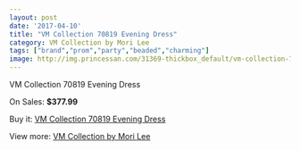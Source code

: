 ```yaml
---
layout: post
date: '2017-04-10'
title: "VM Collection 70819 Evening Dress"
category: VM Collection by Mori Lee
tags: ["brand","prom","party","beaded","charming"]
image: http://img.princessan.com/31369-thickbox_default/vm-collection-70819-evening-dress.jpg
---
```

VM Collection 70819 Evening Dress

On Sales: **$377.99**
<a href="https://www.princessan.com/en/vm-collection-by-mori-lee/14217-vm-collection-70819-evening-dress.html"><amp-img layout="responsive" width="600" height="600" src="//img.princessan.com/31369-thickbox_default/vm-collection-70819-evening-dress.jpg" alt="VM Collection 70819 Evening Dress 0" /></a>

Buy it: [VM Collection 70819 Evening Dress](https://www.princessan.com/en/vm-collection-by-mori-lee/14217-vm-collection-70819-evening-dress.html "VM Collection 70819 Evening Dress")

View more: [VM Collection by Mori Lee](https://www.princessan.com/en/73-vm-collection-by-mori-lee "VM Collection by Mori Lee")
